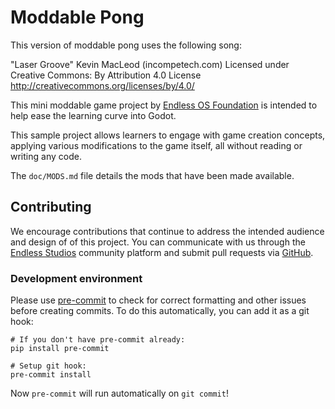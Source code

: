# Moddable Pong

This version of moddable pong uses the following song:

"Laser Groove" Kevin MacLeod (incompetech.com)
Licensed under Creative Commons: By Attribution 4.0 License
http://creativecommons.org/licenses/by/4.0/

This mini moddable game project by [Endless OS
Foundation](https://endlessos.org) is intended to help ease the learning curve
into Godot.

This sample project allows learners to engage with game creation concepts,
applying various modifications to the game itself, all without reading or
writing any code.

The `doc/MODS.md` file details the mods that have been made available.

## Contributing

We encourage contributions that continue to address the intended audience and
design of of this project. You can communicate with us through the [Endless
Studios](https://endlessstudios.com/studio/games/Moddable-Pong) community
platform and submit pull requests via
[GitHub](https://github.com/endlessm/moddable-pong/).

### Development environment

Please use [pre-commit](https://pre-commit.com) to check for correct formatting
and other issues before creating commits. To do this automatically, you can add
it as a git hook:

```
# If you don't have pre-commit already:
pip install pre-commit

# Setup git hook:
pre-commit install
```

Now `pre-commit` will run automatically on `git commit`!
